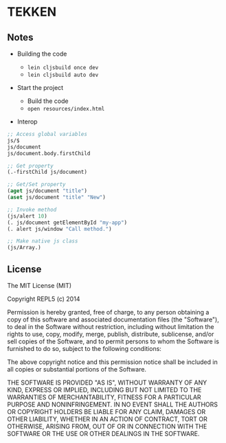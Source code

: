 # TEKKEN

## Notes

- Building the code

    * `lein cljsbuild once dev`
    * `lein cljsbuild auto dev`

- Start the project

    * Build the code
    * `open resources/index.html`

- Interop

```clojure
;; Access global variables
js/$
js/document
js/document.body.firstChild

;; Get property
(.-firstChild js/document)

;; Get/Set property
(aget js/document "title")
(aset js/document "title" "New")

;; Invoke method
(js/alert 10)
(. js/document getElementById "my-app")
(. alert js/window "Call method.")

;; Make native js class
(js/Array.)
```

## License

The MIT License (MIT)

Copyright REPL5 (c) 2014 <copyright holders>

Permission is hereby granted, free of charge, to any person obtaining a copy
of this software and associated documentation files (the "Software"), to deal
in the Software without restriction, including without limitation the rights
to use, copy, modify, merge, publish, distribute, sublicense, and/or sell
copies of the Software, and to permit persons to whom the Software is
furnished to do so, subject to the following conditions:

The above copyright notice and this permission notice shall be included in
all copies or substantial portions of the Software.

THE SOFTWARE IS PROVIDED "AS IS", WITHOUT WARRANTY OF ANY KIND, EXPRESS OR
IMPLIED, INCLUDING BUT NOT LIMITED TO THE WARRANTIES OF MERCHANTABILITY,
FITNESS FOR A PARTICULAR PURPOSE AND NONINFRINGEMENT. IN NO EVENT SHALL THE
AUTHORS OR COPYRIGHT HOLDERS BE LIABLE FOR ANY CLAIM, DAMAGES OR OTHER
LIABILITY, WHETHER IN AN ACTION OF CONTRACT, TORT OR OTHERWISE, ARISING FROM,
OUT OF OR IN CONNECTION WITH THE SOFTWARE OR THE USE OR OTHER DEALINGS IN
THE SOFTWARE.
